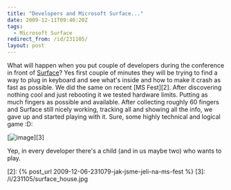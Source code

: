 ```yaml
---
title: "Developers and Microsoft Surface..."
date: 2009-12-11T09:46:20Z
tags:
  - Microsoft Surface
redirect_from: /id/231105/
layout: post
---
```

What will happen when you put couple of developers during the conference in front of [Surface][1]? Yes first couple of minutes they will be trying to find a way to plug in keyboard and see what's inside and how to make it crash as fast as possible. We did the same on recent [MS Fest][2]. After discovering nothing cool and just rebooting it we tested hardware limits. Putting as much fingers as possible and available. After collecting roughly 60 fingers and Surface still nicely working, tracking all and showing all the info, we gave up and started playing with it. Sure, some highly technical and logical game :D:

[![image](/i/231105/surface_house_thumb.jpg)][3]

Yep, in every developer there's a child (and in us maybe two) who wants to play.

[1]: http://www.microsoft.com/surface/
[2]: {% post_url 2009-12-06-231079-jak-jsme-jeli-na-ms-fest %}
[3]: /i/231105/surface_house.jpg